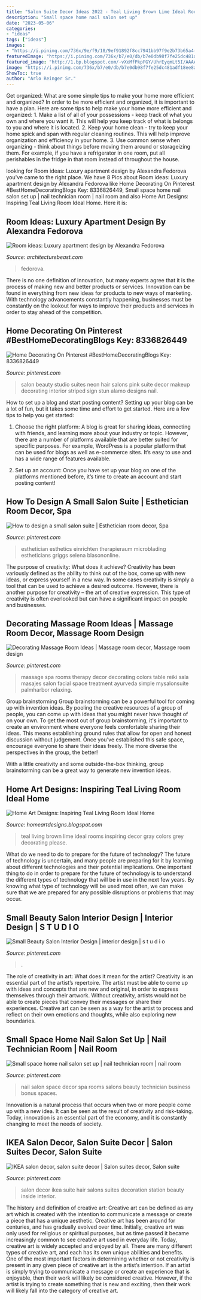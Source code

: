 ```yaml
---
title: "Salon Suite Decor Ideas 2022 - Teal Living Brown Lime Ideal Rooms Inspiring Decor Gray Colors Grey Decorating Please"
description: "Small space home nail salon set up"
date: "2023-05-06"
categories:
- "ideas"
tags: ["ideas"]
images:
- "https://i.pinimg.com/736x/9e/f9/18/9ef91892f8cc7941bb97f9e2b73b65a4--beauty-salon-interior-salon-interior-design.jpg"
featuredImage: "https://i.pinimg.com/736x/b7/e0/db/b7e0db98f7fe25dc481adf18ee8aff16.jpg"
featured_image: "http://1.bp.blogspot.com/-vXeMfPkpFGY/UhrEyqmLt5I/AAAAAAAAACk/kYO-7y-LeZs/s1600/teal-living-room-ideas.jpg"
image: "https://i.pinimg.com/736x/b7/e0/db/b7e0db98f7fe25dc481adf18ee8aff16.jpg"
ShowToc: true
author: "Arlo Reinger Sr."
---
```



Get organized: What are some simple tips to make your home more efficient and organized?
In order to be more efficient and organized, it is important to have a plan. Here are some tips to help make your home more efficient and organized: 1. Make a list of all of your possessions - keep track of what you own and where you want it. This will help you keep track of what is belongs to you and where it is located. 
2. Keep your home clean - try to keep your home spick and span with regular cleaning routines. This will help improve organization and efficiency in your home. 3. Use common sense when organizing - think about things before moving them around or storageizing them. For example, if you have a refrigerator in one room, put all perishables in the fridge in that room instead of throughout the house. 
	

		
looking for Room ideas: Luxury apartment design by Alexandra Fedorova you've came to the right place. We have 8 Pics about Room ideas: Luxury apartment design by Alexandra Fedorova like Home Decorating On Pinterest #BestHomeDecoratingBlogs Key: 8336826449, Small space home nail salon set up | nail technician room | nail room and also Home Art Designs: Inspiring Teal Living Room Ideal Home. Here it is:
		
    
## Room Ideas: Luxury Apartment Design By Alexandra Fedorova

<img loading=lazy src="https://architecturebeast.com/wp-content/uploads/2016/04/Room-ideas-Luxury-apartment-design-by-Alexandra-Fedorova-featured-on-Architecture-Beast-05.jpg" onerror="this.onerror=null;this.src='https://tse2.mm.bing.net/th?id=OIP.TkDWciFszAlmsQM5oye-EQHaFi&amp;pid=15.1';" alt="Room ideas: Luxury apartment design by Alexandra Fedorova">

_Source: architecturebeast.com_

>fedorova. 

	

There is no one definition of innovation, but many experts agree that it is the process of making new and better products or services. Innovation can be found in everything from new ideas for products to new ways of marketing. With technology advancements constantly happening, businesses must be constantly on the lookout for ways to improve their products and services in order to stay ahead of the competition.

    
## Home Decorating On Pinterest #BestHomeDecoratingBlogs Key: 8336826449

<img loading=lazy src="https://i.pinimg.com/originals/8e/e5/e7/8ee5e7ab729d0e489704675c238f0301.jpg" onerror="this.onerror=null;this.src='https://tse1.mm.bing.net/th?id=OIP.bRxNwfidK7ulKUKSCnaO2AHaJ4&amp;pid=15.1';" alt="Home Decorating On Pinterest #BestHomeDecoratingBlogs Key: 8336826449">

_Source: pinterest.com_

>salon beauty studio suites neon hair salons pink suite decor makeup decorating interior striped sign stun alamo designs nail. 

	

How to set up a blog and start posting content?
Setting up your blog can be a lot of fun, but it takes some time and effort to get started. Here are a few tips to help you get started:
1. Choose the right platform: A blog is great for sharing ideas, connecting with friends, and learning more about your industry or topic. However, there are a number of platforms available that are better suited for specific purposes. For example, WordPress is a popular platform that can be used for blogs as well as e-commerce sites. It’s easy to use and has a wide range of features available.

2. Set up an account: Once you have set up your blog on one of the platforms mentioned before, it’s time to create an account and start posting content!

    
## How To Design A Small Salon Suite | Esthetician Room Decor, Spa

<img loading=lazy src="https://i.pinimg.com/736x/b7/e0/db/b7e0db98f7fe25dc481adf18ee8aff16.jpg" onerror="this.onerror=null;this.src='https://tse2.mm.bing.net/th?id=OIP.nHlXAIJEDkvvL02N9U6QawHaJ3&amp;pid=15.1';" alt="How to design a small salon suite | Esthetician room decor, Spa">

_Source: pinterest.com_

>esthetician esthetics einrichten therapieraum microblading estheticians griggs selena blasononline. 

	

The purpose of creativity: What does it achieve?
Creativity has been variously defined as the ability to think out of the box, come up with new ideas, or express yourself in a new way. In some cases creativity is simply a tool that can be used to achieve a desired outcome. However, there is another purpose for creativity – the art of creative expression. This type of creativity is often overlooked but can have a significant impact on people and businesses.

    
## Decorating Massage Room Ideas | Massage Room Decor, Massage Room Design

<img loading=lazy src="https://i.pinimg.com/originals/b9/ef/66/b9ef669d59b1e71e1b92154c109db26e.jpg" onerror="this.onerror=null;this.src='https://tse1.mm.bing.net/th?id=OIP.-Sswpdus5VEuFLypyLZhawHaKz&amp;pid=15.1';" alt="Decorating Massage Room Ideas | Massage room decor, Massage room design">

_Source: pinterest.com_

>massage spa rooms therapy decor decorating colors table reiki sala masajes salon facial space treatment ayurveda simple mysalonsuite palmharbor relaxing. 

	

Group brainstorming
Group brainstorming can be a powerful tool for coming up with invention ideas. By pooling the creative resources of a group of people, you can come up with ideas that you might never have thought of on your own.
To get the most out of group brainstorming, it's important to create an environment where everyone feels comfortable sharing their ideas. This means establishing ground rules that allow for open and honest discussion without judgement. Once you've established this safe space, encourage everyone to share their ideas freely. The more diverse the perspectives in the group, the better!

With a little creativity and some outside-the-box thinking, group brainstorming can be a great way to generate new invention ideas.

    
## Home Art Designs: Inspiring Teal Living Room Ideal Home

<img loading=lazy src="http://1.bp.blogspot.com/-vXeMfPkpFGY/UhrEyqmLt5I/AAAAAAAAACk/kYO-7y-LeZs/s1600/teal-living-room-ideas.jpg" onerror="this.onerror=null;this.src='https://tse2.mm.bing.net/th?id=OIP.ENDARwZVs14jWSbgbdhz5QHaKY&amp;pid=15.1';" alt="Home Art Designs: Inspiring Teal Living Room Ideal Home">

_Source: homeartdesigns.blogspot.com_

>teal living brown lime ideal rooms inspiring decor gray colors grey decorating please. 

	

What do we need to do to prepare for the future of technology?
The future of technology is uncertain, and many people are preparing for it by learning about different technologies and their potential implications. One important thing to do in order to prepare for the future of technology is to understand the different types of technology that will be in use in the next few years. By knowing what type of technology will be used most often, we can make sure that we are prepared for any possible disruptions or problems that may occur.

    
## Small Beauty Salon Interior Design | Interior Design | S T U D I O

<img loading=lazy src="https://i.pinimg.com/736x/9e/f9/18/9ef91892f8cc7941bb97f9e2b73b65a4--beauty-salon-interior-salon-interior-design.jpg" onerror="this.onerror=null;this.src='https://tse3.mm.bing.net/th?id=OIP.2LUjEUNNzTTJxCXxvq6CSwHaJ4&amp;pid=15.1';" alt="Small Beauty Salon Interior Design | interior design | s t u d i o">

_Source: pinterest.com_

>. 

	

The role of creativity in art: What does it mean for the artist?
Creativity is an essential part of the artist’s repertoire. The artist must be able to come up with ideas and concepts that are new and original, in order to express themselves through their artwork. Without creativity, artists would not be able to create pieces that convey their messages or share their experiences. Creative art can be seen as a way for the artist to process and reflect on their own emotions and thoughts, while also exploring new boundaries.

    
## Small Space Home Nail Salon Set Up | Nail Technician Room | Nail Room

<img loading=lazy src="https://i.pinimg.com/736x/ee/b6/e0/eeb6e00ec27891553c8d228ac3cb5fa1.jpg" onerror="this.onerror=null;this.src='https://tse3.mm.bing.net/th?id=OIP.cShRhv-KHHjzKfhnp3OwgwHaJ3&amp;pid=15.1';" alt="Small space home nail salon set up | nail technician room | nail room">

_Source: pinterest.com_

>nail salon space decor spa rooms salons beauty technician business bonus spaces. 

	

Innovation is a natural process that occurs when two or more people come up with a new idea. It can be seen as the result of creativity and risk-taking. Today, innovation is an essential part of the economy, and it is constantly changing to meet the needs of society.

    
## IKEA Salon Decor, Salon Suite Decor | Salon Suites Decor, Salon Suite

<img loading=lazy src="https://i.pinimg.com/originals/87/be/a4/87bea40cc090a5ec3618289d411eac7d.jpg" onerror="this.onerror=null;this.src='https://tse2.mm.bing.net/th?id=OIP.2_E-WUIHUluHB1TE2QKa0AHaJ4&amp;pid=15.1';" alt="IKEA salon decor, salon suite decor | Salon suites decor, Salon suite">

_Source: pinterest.com_

>salon decor ikea suite hair salons suites decoration station beauty inside interior. 

	

The history and definition of creative art: Creative art can be defined as any art which is created with the intention to communicate a message or create a piece that has a unique aesthetic.
Creative art has been around for centuries, and has gradually evolved over time. Initially, creative art was only used for religious or spiritual purposes, but as time passed it became increasingly common to see creative art used in everyday life. Today, creative art is widely accepted and enjoyed by all. There are many different types of creative art, and each has its own unique abilities and benefits.
One of the most important factors in determining whether or not creativity is present in any given piece of creative art is the artist’s intention. If an artist is simply trying to communicate a message or create an experience that is enjoyable, then their work will likely be considered creative. However, if the artist is trying to create something that is new and exciting, then their work will likely fall into the category of creative art.

